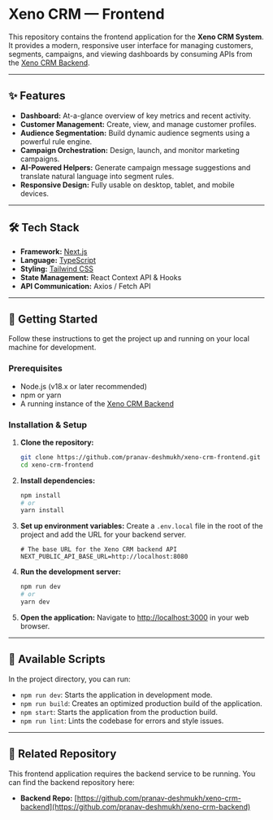 # Xeno CRM — Frontend

[](https://xeno-crm-frontend-dusky.vercel.app/)

This repository contains the frontend application for the **Xeno CRM System**. It provides a modern, responsive user interface for managing customers, segments, campaigns, and viewing dashboards by consuming APIs from the [Xeno CRM Backend](https://github.com/pranav-deshmukh/xeno-crm-backend).

---

## ✨ Features

- **Dashboard:** At-a-glance overview of key metrics and recent activity.
- **Customer Management:** Create, view, and manage customer profiles.
- **Audience Segmentation:** Build dynamic audience segments using a powerful rule engine.
- **Campaign Orchestration:** Design, launch, and monitor marketing campaigns.
- **AI-Powered Helpers:** Generate campaign message suggestions and translate natural language into segment rules.
- **Responsive Design:** Fully usable on desktop, tablet, and mobile devices.

---

## 🛠️ Tech Stack

- **Framework:** [Next.js](https://nextjs.org/)
- **Language:** [TypeScript](https://www.typescriptlang.org/)
- **Styling:** [Tailwind CSS](https://tailwindcss.com/)
- **State Management:** React Context API & Hooks
- **API Communication:** Axios / Fetch API

---

## 🚀 Getting Started

Follow these instructions to get the project up and running on your local machine for development.

### Prerequisites

- Node.js (v18.x or later recommended)
- npm or yarn
- A running instance of the [Xeno CRM Backend](https://github.com/pranav-deshmukh/xeno-crm-backend)

### Installation & Setup

1.  **Clone the repository:**

    ```bash
    git clone https://github.com/pranav-deshmukh/xeno-crm-frontend.git
    cd xeno-crm-frontend
    ```

2.  **Install dependencies:**

    ```bash
    npm install
    # or
    yarn install
    ```

3.  **Set up environment variables:**
    Create a `.env.local` file in the root of the project and add the URL for your backend server.

    ```env
    # The base URL for the Xeno CRM backend API
    NEXT_PUBLIC_API_BASE_URL=http://localhost:8080
    ```

4.  **Run the development server:**

    ```bash
    npm run dev
    # or
    yarn dev
    ```

5.  **Open the application:**
    Navigate to [http://localhost:3000](https://www.google.com/search?q=http://localhost:3000) in your web browser.

---

## 📜 Available Scripts

In the project directory, you can run:

- `npm run dev`: Starts the application in development mode.
- `npm run build`: Creates an optimized production build of the application.
- `npm start`: Starts the application from the production build.
- `npm run lint`: Lints the codebase for errors and style issues.

---

## 🔗 Related Repository

This frontend application requires the backend service to be running. You can find the backend repository here:

- **Backend Repo:** [https://github.com/pranav-deshmukh/xeno-crm-backend](https://github.com/pranav-deshmukh/xeno-crm-backend)
